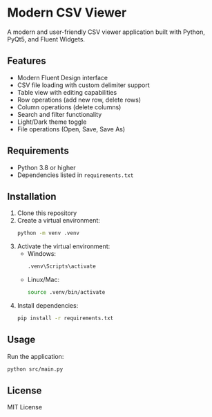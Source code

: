 # Modern CSV Viewer

A modern and user-friendly CSV viewer application built with Python, PyQt5, and Fluent Widgets.

## Features

- Modern Fluent Design interface
- CSV file loading with custom delimiter support
- Table view with editing capabilities
- Row operations (add new row, delete rows)
- Column operations (delete columns)
- Search and filter functionality
- Light/Dark theme toggle
- File operations (Open, Save, Save As)

## Requirements

- Python 3.8 or higher
- Dependencies listed in `requirements.txt`

## Installation

1. Clone this repository
2. Create a virtual environment:
   ```bash
   python -m venv .venv
   ```
3. Activate the virtual environment:
   - Windows:
     ```bash
     .venv\Scripts\activate
     ```
   - Linux/Mac:
     ```bash
     source .venv/bin/activate
     ```
4. Install dependencies:
   ```bash
   pip install -r requirements.txt
   ```

## Usage

Run the application:
```bash
python src/main.py
```

## License

MIT License 